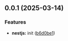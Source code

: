 

## 0.0.1 (2025-03-14)


### Features


* **nestjs:** init ([b6d0be1](https://github.com/atls/nestjs/commit/b6d0be197b5d38325fc01caa2b3f08e21d9d6816))


